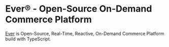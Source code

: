 # Ever® - Open-Source On-Demand Commerce Platform

[Ever](https://ever.co) is Open-Source, Real-Time, Reactive, On-Demand Commerce Platform build with TypeScript.

